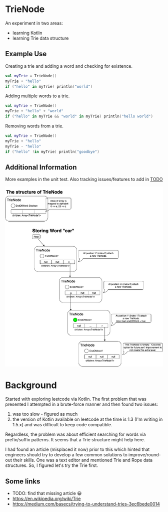 # TrieNode

An experiment in two areas:

- learning Kotlin
- learning Trie data structure

## Example Use

Creating a trie and adding a word and checking for existence.

```kotlin
val myTrie = TrieNode()
myTrie + "hello"
if ("hello" in myTrie) println("world")
```

Adding multiple words to a trie.

```kotlin
val myTrie = TrieNode()
myTrie + "hello" + "world"
if ("hello" in myTrie && "world" in myTrie) println("hello world")
```

Removing words from a trie.

```kotlin
val myTrie = TrieNode()
myTrie + "hello"
myTrie - "hello"
if ("hello" !in myTrie) println("goodbye")
```

## Additional Information

More examples in the unit test. Also tracking issues/features to add in [TODO](TODO.md)

![Diagram of TrieNode](diagrams/TrieNodeDesign.png)

# Background

Started with exploring leetcode via Kotlin. The first problem that was presented I attempted in a brute-force manner and
then found two issues:

1. was too slow - figured as much
1. the version of Kotlin available on leetcode at the time is 1.3 (I'm writing in 1.5.x) and was difficult to keep code
   compatible.

Regardless, the problem was about efficient searching for words via prefix/suffix patterns. It seems that a Trie
structure might help here.

I had found an article (misplaced it now) prior to this which hinted that engineers should try to develop a few common
solutions to improve/round-out their skills. One was a text editor and mentioned Trie and Rope data structures. So, I
figured let's try the Trie first.

## Some links

- TODO: find that missing article 😀
- https://en.wikipedia.org/wiki/Trie
- https://medium.com/basecs/trying-to-understand-tries-3ec6bede0014
